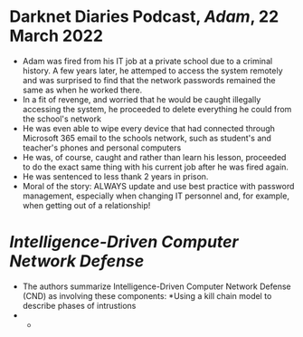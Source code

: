 # Darknet Diaries Podcast, _Adam_, 22 March 2022

* Adam was fired from his IT job at a private school due to a criminal history. A few years later, he attemped to access the system remotely and was surprised to find that the network passwords remained the same as when he worked there.
* In a fit of revenge, and worried that he would be caught illegally accessing the system, he proceeded to delete everything he could from the school's network
* He was even able to wipe every device that had connected through Microsoft 365 email to the schools network, such as student's and teacher's phones and personal computers
* He was, of course, caught and rather than learn his lesson, proceeded to do the exact same thing with his current job after he was fired again.
* He was sentenced to less thank 2 years in prison.
* Moral of the story: ALWAYS update and use best practice with password management, especially when changing IT personnel and, for example, when getting out of a relationship!

# _Intelligence-Driven Computer Network Defense_

* The authors summarize Intelligence-Driven Computer Network Defense (CND) as involving these components:
  *Using a kill chain model to describe phases of intrustions
* *
